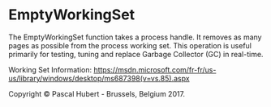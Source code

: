 # EmptyWorkingSet
The EmptyWorkingSet function takes a process handle. It removes as many pages as possible from the process working set.
This operation is useful primarily for testing, tuning and replace Garbage Collector (GC) in real-time.

Working Set Information: https://msdn.microsoft.com/fr-fr/us-us/library/windows/desktop/ms687398(v=vs.85).aspx

Copyright © Pascal Hubert - Brussels, Belgium 2017.

